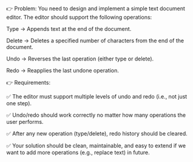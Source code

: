 👉 Problem:
You need to design and implement a simple text document editor. The editor should support the following operations:

Type → Appends text at the end of the document.

Delete → Deletes a specified number of characters from the end of the document.

Undo → Reverses the last operation (either type or delete).

Redo → Reapplies the last undone operation.

👉 Requirements:

✅ The editor must support multiple levels of undo and redo (i.e., not just one step).

✅ Undo/redo should work correctly no matter how many operations the user performs.

✅ After any new operation (type/delete), redo history should be cleared.

✅ Your solution should be clean, maintainable, and easy to extend if we want to add more operations (e.g., replace text) in future.